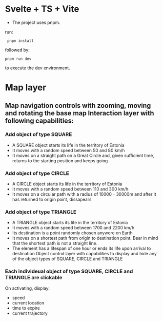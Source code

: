 # Svelte + TS + Vite

- The project uses pnpm.

run:

```shell
 pnpm install 
 ```

followed by:

```shell
pnpm run dev
```

to execute the dev environment.

# Map layer
 
## Map navigation controls with zooming, moving and rotating the base map Interaction layer with following capabilities:
        
### Add object of type SQUARE
 - A SQUARE object starts its life in the territory of Estonia
 - It moves with a random speed between 50 and 80 km/h
- It moves on a straight path on a Great Circle and, given sufficient time, returns to the starting position and keeps going
        
 ### Add object of type CIRCLE
- A CIRCLE object starts its life in the territory of Estonia
-   It moves with a random speed between 110 and 300 km/h
- It moves on a circular path with a radius of 10000 - 30000m and after it has returned to origin point, dissapears

### Add object of type TRIANGLE
- A TRIANGLE object starts its life in the territory of Estonia
- It moves with a random speed between 1700 and 2200 km/h
- Its destination is a point randomly chosen anywere on Earth
- It moves on a shortest path from origin to destination point. Bear in mind that the shortest path is not a straight line.
- The element has a lifespan of one hour or ends its life upon arrival to destination
    Object control layer with capabilities to display and hide any of the object types of SQUARE, CIRCLE and TRIANGLE
   
### Each individeual object of type SQUARE, CIRCLE and TRIANGLE are clickable

On activating, display:
- speed
- current location
- time to expire
- current trajectory